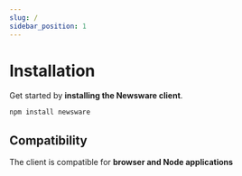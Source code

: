 ```yaml
---
slug: /
sidebar_position: 1
---
```


# Installation


Get started by **installing the Newsware client**.

```bash
npm install newsware
```

## Compatibility

The client is compatible for **browser and Node applications**
